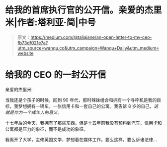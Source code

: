 # 给我的首席执行官的公开信。亲爱的杰里米|作者:塔利亚·简|中号

> 原文：<https://medium.com/@taliajane/an-open-letter-to-my-ceo-fb73df021e7a?utm_source=wanqu.co&utm_campaign=Wanqu+Daily&utm_medium=website>

# 给我的 CEO 的一封公开信

亲爱的杰里米:

当我还是个孩子的时候，回到 90 年代，那时辣妹组合和拥有一个寻呼机是我的目标，我梦想拥有一辆车，一张信用卡和一套自己的公寓。我告诉 8 岁的自己，*这就是作为一个成年人的意义。*

十七年后的今天，我拥有了那些东西。但是十五年前我没有预料到汽车、信用卡和公寓都是压力的象征，而不是成功的象征。

我离开了大学，主修英国文学，梦想着在媒体工作。要么这样，要么诉诸法律…